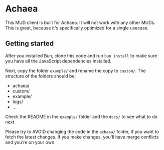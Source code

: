# Achaea

This MUD client is built for Achaea. It will not work with any other MUDs.
This is great, because it's specifically optimized for a single usecase.

## Getting started

After you installed Bun, clone this code and run `bun install` to make sure you have all the JavaScript dependencies installed.

Next, copy the folder `example/` and rename the copy to `custom/`. The structure of the folders should be:
- achaea/
- custom/
- example/
- logs/
- ...

Check the README in the `example/` folder and the `docs/` to see what to do next.

Please try to AVOID changing the code in the `achaea/` folder, if you want to fetch the latest changes. If you make changes, you'll have merge conflicts and you're on your own.
